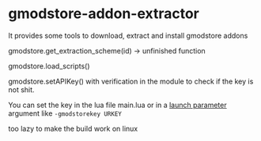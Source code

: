 # gmodstore-addon-extractor


It provides some tools to download, extract and install gmodstore addons

gmodstore.get_extraction_scheme(id) -> unfinished function

gmodstore.load_scripts() 

gmodstore.setAPIKey() with verification in the module to check if the key is not shit.

You can set the key in the lua file main.lua or in a [launch parameter](https://github.com/ExtReMLapin/gmodstore-addon-extractor/blob/master/module_source/example/src/gm_example.cpp#L154) argument like `-gmodstorekey URKEY`


too lazy to make the build work on linux
